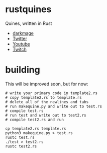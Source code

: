 # rustquines

Quines, written in Rust

- [darkmage](https://www.evildojo.com)
- [Twitter](https://www.twitter.com/evildojo666)
- [Youtube](https://www.youtube.com/@evildojo666)
- [Twitch](https://www.twitch.tv/@evildojo666)

# building

This will be improved soon, but for now:

```
# write your primary code in template2.rs
# copy template2.rs to template.rs
# delete all of the newlines and tabs
# run makequine.py and write out to test.rs
# compile test.rs
# run test and write out to test2.rs
# compile test2.rs and run

cp template2.rs template.rs
python3 makequine.py > test.rs
rustc test.rs
./test > test2.rs
rustc test2.rs
```
